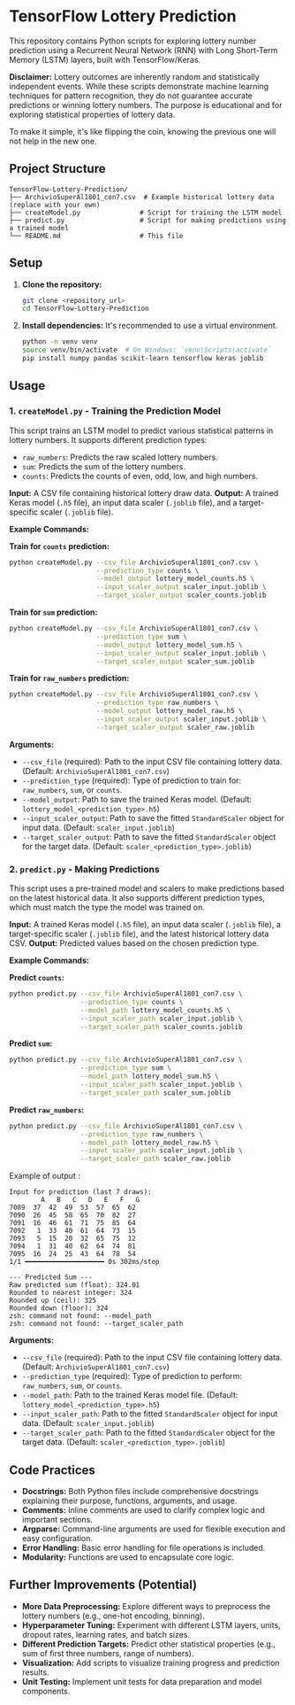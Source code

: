 # TensorFlow Lottery Prediction

This repository contains Python scripts for exploring lottery number prediction using a Recurrent Neural Network (RNN) with Long Short-Term Memory (LSTM) layers, built with TensorFlow/Keras.

**Disclaimer:** Lottery outcomes are inherently random and statistically independent events. While these scripts demonstrate machine learning techniques for pattern recognition, they do not guarantee accurate predictions or winning lottery numbers. The purpose is educational and for exploring statistical properties of lottery data.

To make it simple, it's like flipping the coin, knowing the previous one will not help in the new one.

## Project Structure

```
TensorFlow-Lottery-Prediction/
├── ArchivioSuperAl1801_con7.csv  # Example historical lottery data (replace with your own)
├── createModel.py               # Script for training the LSTM model
├── predict.py                   # Script for making predictions using a trained model
└── README.md                    # This file
```

## Setup

1.  **Clone the repository:**
    ```bash
    git clone <repository_url>
    cd TensorFlow-Lottery-Prediction
    ```

2.  **Install dependencies:**
    It's recommended to use a virtual environment.
    ```bash
    python -m venv venv
    source venv/bin/activate  # On Windows: `venv\Scripts\activate`
    pip install numpy pandas scikit-learn tensorflow keras joblib
    ```

## Usage

### 1. `createModel.py` - Training the Prediction Model

This script trains an LSTM model to predict various statistical patterns in lottery numbers. It supports different prediction types:

*   `raw_numbers`: Predicts the raw scaled lottery numbers.
*   `sum`: Predicts the sum of the lottery numbers.
*   `counts`: Predicts the counts of even, odd, low, and high numbers.

**Input:** A CSV file containing historical lottery draw data.
**Output:** A trained Keras model (`.h5` file), an input data scaler (`.joblib` file), and a target-specific scaler (`.joblib` file).

**Example Commands:**

**Train for `counts` prediction:**
```bash
python createModel.py --csv_file ArchivioSuperAl1801_con7.csv \
                      --prediction_type counts \
                      --model_output lottery_model_counts.h5 \
                      --input_scaler_output scaler_input.joblib \
                      --target_scaler_output scaler_counts.joblib
```

**Train for `sum` prediction:**
```bash
python createModel.py --csv_file ArchivioSuperAl1801_con7.csv \
                      --prediction_type sum \
                      --model_output lottery_model_sum.h5 \
                      --input_scaler_output scaler_input.joblib \
                      --target_scaler_output scaler_sum.joblib
```

**Train for `raw_numbers` prediction:**
```bash
python createModel.py --csv_file ArchivioSuperAl1801_con7.csv \
                      --prediction_type raw_numbers \
                      --model_output lottery_model_raw.h5 \
                      --input_scaler_output scaler_input.joblib \
                      --target_scaler_output scaler_raw.joblib
```

**Arguments:**
*   `--csv_file` (required): Path to the input CSV file containing lottery data. (Default: `ArchivioSuperAl1801_con7.csv`)
*   `--prediction_type` (required): Type of prediction to train for: `raw_numbers`, `sum`, or `counts`.
*   `--model_output`: Path to save the trained Keras model. (Default: `lottery_model_<prediction_type>.h5`)
*   `--input_scaler_output`: Path to save the fitted `StandardScaler` object for input data. (Default: `scaler_input.joblib`)
*   `--target_scaler_output`: Path to save the fitted `StandardScaler` object for the target data. (Default: `scaler_<prediction_type>.joblib`)

### 2. `predict.py` - Making Predictions

This script uses a pre-trained model and scalers to make predictions based on the latest historical data. It also supports different prediction types, which must match the type the model was trained on.

**Input:** A trained Keras model (`.h5` file), an input data scaler (`.joblib` file), a target-specific scaler (`.joblib` file), and the latest historical lottery data CSV.
**Output:** Predicted values based on the chosen prediction type.

**Example Commands:**

**Predict `counts`:**
```bash
python predict.py --csv_file ArchivioSuperAl1801_con7.csv \
                  --prediction_type counts \
                  --model_path lottery_model_counts.h5 \
                  --input_scaler_path scaler_input.joblib \
                  --target_scaler_path scaler_counts.joblib
```

**Predict `sum`:**
```bash
python predict.py --csv_file ArchivioSuperAl1801_con7.csv \
                  --prediction_type sum \
                  --model_path lottery_model_sum.h5 \
                  --input_scaler_path scaler_input.joblib \
                  --target_scaler_path scaler_sum.joblib
```

**Predict `raw_numbers`:**
```bash
python predict.py --csv_file ArchivioSuperAl1801_con7.csv \
                  --prediction_type raw_numbers \
                  --model_path lottery_model_raw.h5 \
                  --input_scaler_path scaler_input.joblib \
                  --target_scaler_path scaler_raw.joblib
```

Example of output : 
```
Input for prediction (last 7 draws):
        A   B   C   D   E   F   G
7089  37  42  49  53  57  65  62
7090  26  45  58  65  70  82  27
7091  16  46  61  71  75  85  64
7092   1  33  40  61  64  73  15
7093   5  15  20  32  65  75  12
7094   1  31  40  62  64  74  81
7095  16  24  25  43  64  78  54
1/1 ━━━━━━━━━━━━━━━━━━━━ 0s 302ms/step

--- Predicted Sum ---
Raw predicted sum (float): 324.01
Rounded to nearest integer: 324
Rounded up (ceil): 325
Rounded down (floor): 324
zsh: command not found: --model_path
zsh: command not found: --target_scaler_path
```

**Arguments:**
*   `--csv_file` (required): Path to the input CSV file containing lottery data. (Default: `ArchivioSuperAl1801_con7.csv`)
*   `--prediction_type` (required): Type of prediction to perform: `raw_numbers`, `sum`, or `counts`.
*   `--model_path`: Path to the trained Keras model file. (Default: `lottery_model_<prediction_type>.h5`)
*   `--input_scaler_path`: Path to the fitted `StandardScaler` object for input data. (Default: `scaler_input.joblib`)
*   `--target_scaler_path`: Path to the fitted `StandardScaler` object for the target data. (Default: `scaler_<prediction_type>.joblib`)

## Code Practices

*   **Docstrings:** Both Python files include comprehensive docstrings explaining their purpose, functions, arguments, and usage.
*   **Comments:** Inline comments are used to clarify complex logic and important sections.
*   **Argparse:** Command-line arguments are used for flexible execution and easy configuration.
*   **Error Handling:** Basic error handling for file operations is included.
*   **Modularity:** Functions are used to encapsulate core logic.

## Further Improvements (Potential)

*   **More Data Preprocessing:** Explore different ways to preprocess the lottery numbers (e.g., one-hot encoding, binning).
*   **Hyperparameter Tuning:** Experiment with different LSTM layers, units, dropout rates, learning rates, and batch sizes.
*   **Different Prediction Targets:** Predict other statistical properties (e.g., sum of first three numbers, range of numbers).
*   **Visualization:** Add scripts to visualize training progress and prediction results.
*   **Unit Testing:** Implement unit tests for data preparation and model components.
